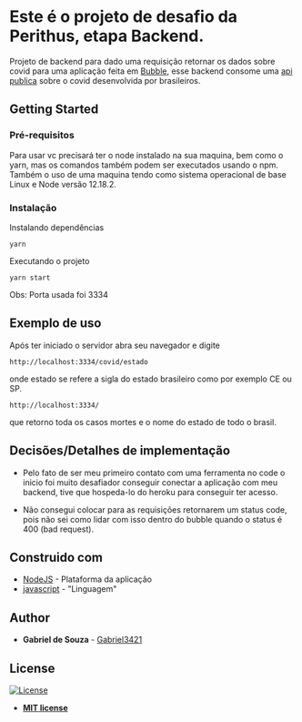 # Este é o projeto de desafio da Perithus, etapa Backend.

Projeto de backend para dado uma requisição retornar os dados sobre covid para uma aplicação feita em [Bubble](https://bubble.io/home), esse backend consome uma [api publica](https://covid19-brazil-api.now.sh/) sobre o covid desenvolvida por brasileiros. 

## Getting Started

### Pré-requisitos

Para usar vc precisará ter o node instalado na sua maquina, bem como o yarn, mas os comandos também podem ser executados usando o npm. Também o uso de uma maquina tendo como sistema operacional de base Linux e Node versão 12.18.2.

### Instalação

Instalando dependências

```
yarn
```

Executando o projeto

```
yarn start
```
Obs: Porta usada foi 3334

## Exemplo de uso

  Após ter iniciado o servidor abra seu navegador e digite

  ```
  http://localhost:3334/covid/estado
  ```
  onde estado se refere a sigla do estado brasileiro como por exemplo CE ou SP.
  ```
  http://localhost:3334/
  ```
  que retorno toda os casos mortes e o nome do estado de todo o brasil.

## Decisões/Detalhes de implementação

* Pelo fato de ser meu primeiro contato com uma ferramenta no code o inicio foi muito desafiador conseguir conectar a aplicação com meu backend, tive que hospeda-lo do heroku para conseguir ter acesso.

* Não consegui colocar para as requisições retornarem um status code, pois não sei como lidar com isso dentro do bubble quando o status é 400 (bad request).

## Construido com

* [NodeJS](https://nodejs.org/en/docs/) - Plataforma da aplicação
* [javascript](https://developer.mozilla.org/en-US/docs/Web/JavaScript) - "Linguagem"

## Author

* **Gabriel de Souza** - [Gabriel3421](https://github.com/Gabriel3421)

## License

[![License](http://img.shields.io/:license-mit-blue.svg?style=flat-square)](http://badges.mit-license.org)

- **[MIT license](http://opensource.org/licenses/mit-license.php)**
